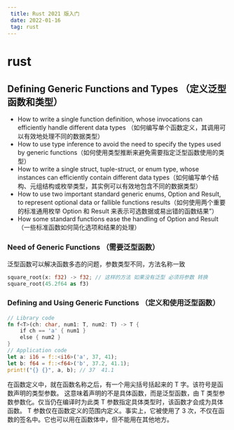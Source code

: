 ```yaml
---
 title: Rust 2021 版入门
 date: 2022-01-16
 tag: rust
---
```

# rust

## Defining Generic Functions and Types （定义泛型函数和类型）

*  How to write a single function definition, whose invocations can efficiently handle different data types （如何编写单个函数定义，其调用可以有效地处理不同的数据类型）
* How to use type inference to avoid the need to specify the types used by generic functions（如何使用类型推断来避免需要指定泛型函数使用的类型）
* How to write a single struct, tuple-struct, or enum type, whose instances can efficiently contain different data types（如何编写单个结构、元组结构或枚举类型，其实例可以有效地包含不同的数据类型）
* How to use two important standard generic enums, Option and Result, to represent optional data or fallible functions results（如何使用两个重要的标准通用枚举 Option 和 Result 来表示可选数据或易出错的函数结果”）
* How some standard functions ease the handling of Option and Result（一些标准函数如何简化选项和结果的处理）

### Need of Generic Functions  （需要泛型函数）

泛型函数可以解决函数多态的问题，参数类型不同，方法名称一致

``` rust
square_root(x: f32) -> f32; // 这样的方法 如果没有泛型 必须将参数 转换
square_root(45.2f64 as f3)
```

### Defining and Using Generic Functions （定义和使用泛型函数）

``` rust
// Library code
fn f<T>(ch: char, num1: T, num2: T) -> T {
    if ch == 'a' { num1 }
    else { num2 }
}
// Application code
let a: i16 = f::<i16>('a', 37, 41);
let b: f64 = f::<f64>('b', 37.2, 41.1);
print!("{} {}", a, b); // 37  41.1
```

在函数定义中，就在函数名称之后，有一个用尖括号括起来的 T 字。该符号是函数声明的类型参数。
这意味着声明的不是具体函数，而是泛型函数，由 T 类型参数参数化。仅当仍在编译时为此类 T 参数指定具体类型时，该函数才会成为具体函数。
T 参数仅在函数定义的范围内定义。事实上，它被使用了 3 次，不仅在函数的签名中。它也可以用在函数体中，但不能用在其他地方。

